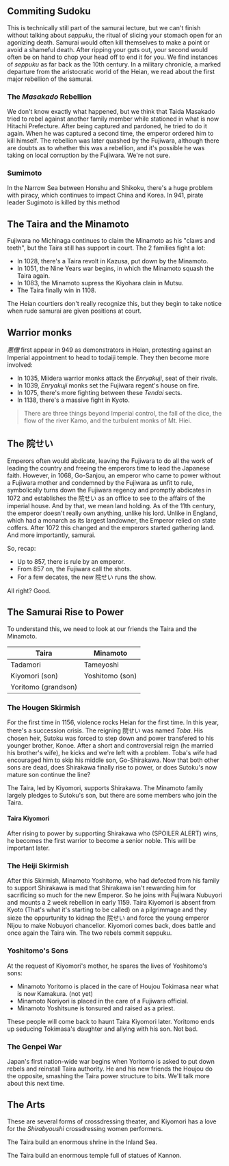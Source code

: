 ## Commiting Sudoku

This is technically still part of the samurai lecture, but we can't finish without talking about *seppuku*, the ritual of slicing your stomach open for an agonizing death. Samurai would often kill themselves to make a point or avoid a shameful death. After ripping your guts out, your second would often be on hand to chop your head off to end it for you. We find instances of *seppuku* as far back as the 10th century. In a military chronicle, a marked departure from the aristocratic world of the Heian, we read about the first major rebellion of the samurai.

### The *Masakado* Rebellion

We don't know exactly what happened, but we think that Taida Masakado tried to rebel against another family member while stationed in what is now Hitachi Prefecture. After being captured and pardoned, he tried to do it again. When he was captured a second time, the emperor ordered him to kill himself. The rebellion was later quashed by the Fujiwara, although there are doubts as to whether this was a rebellion, and it's possible he was taking on local corruption by the Fujiwara. We're not sure.

### Sumimoto

In the Narrow Sea between Honshu and Shikoku, there's a huge problem with piracy, which continues to impact China and Korea. In 941, pirate leader Sugimoto is killed by this method

## The Taira and the Minamoto

Fujiwara no Michinaga continues to claim the Minamoto as his "claws and teeth", but the Taira still has support in court. The 2 families fight a lot:

* In 1028, there's a Taira revolt in Kazusa, put down by the Minamoto.
* In 1051, the Nine Years war begins, in which the Minamoto squash the Taira again.
* In 1083, the Minamoto supress the Kiyohara clain in Mutsu.
* The Taira finally win in 1108.

The Heian courtiers don't really recognize this, but they begin to take notice when rude samurai are given positions at court.

## Warrior monks

*悪僧* first appear in 949 as demonstrators in Heian, protesting against an Imperial appointment to head to todaiji temple. They then become more involved:

* In 1035, Miidera warrior monks attack the *Enryakuji*, seat of their rivals.
* In 1039, *Enryakuji* monks set the Fujiwara regent's house on fire.
* In 1075, there's more fighting between these *Tendai* sects.
* In 1138, there's a massive fight in Kyoto.

> There are three things beyond Imperial control, the fall of the dice, the flow of the river Kamo, and the turbulent monks of Mt. Hiei.

## The 院せい

Emperors often would abdicate, leaving the Fujiwara to do all the work of leading the country and freeing the emperors time to lead the Japanese faith. However, in 1068, Go-Sanjou, an emperor who came to power without a Fujiwara mother and condemned by the Fujiwara as unfit to rule, symbolically turns down the Fujiwara regency and promptly abdicates in 1072 and establishes the 院せい as an office to see to the affairs of the imperial house. And by that, we mean land holding. As of the 11th century, the emperor doesn't really own anything, unlike his lord. Unlike in England, which had a monarch as its largest landowner, the Emperor relied on state coffers. After 1072 this changed and the emperors started gathering land. And more importantly, samurai.

So, recap:

* Up to 857, there is rule by an emperor.
* From 857 on, the Fujiwara call the shots.
* For a few decates, the new 院せい runs the show.

All right? Good.

## The Samurai Rise to Power

To understand this, we need to look at our friends the Taira and the Minamoto.

Taira | Minamoto
--------|----------
Tadamori | Tameyoshi
Kiyomori (son) | Yoshitomo (son)
 | Yoritomo (grandson)

### The Hougen Skirmish

For the first time in 1156, violence rocks Heian for the first time. In this year, there's a succession crisis. The reigning 院せい was named *Toba*. His chosen heir, Sutoku was forced to step down and power transfered to his younger brother, Konoe. After a short and controversial reign (he married his brother's wife), he kicks and we're left with a problem. Toba's wife had encouraged him to skip his middle son, Go-Shirakawa. Now that both other sons are dead, does Shirakawa finally rise to power, or does Sutoku's now mature son continue the line?

The Taira, led by Kiyomori, supports Shirakawa. The Minamoto family largely pledges to Sutoku's son, but there are some members who join the Taira.

#### Taira Kiyomori

After rising to power by supporting Shirakawa who (SPOILER ALERT) wins, he becomes the first warrior to become a senior noble. This will be important later.

### The Heiji Skirmish

After this Skirmish, Minamoto Yoshitomo, who had defected from his family to support Shirakawa is mad that Shirakawa isn't rewarding him for sacrificing so much for the new Emperor. So he joins with Fujiwara Nubuyori and mounts a 2 week rebellion in early 1159. Taira Kiyomori is absent from Kyoto (That's what it's starting to be called) on a pilgrimmage and they sieze the oppurtunity to kidnap the 院せい and force the young emperor Nijou to make Nobuyori chancellor. Kiyomori comes back, does battle and once again the Taira win. The two rebels commit seppuku.

### Yoshitomo's Sons

At the request of Kiyomori's mother, he spares the lives of Yoshitomo's sons:

* Minamoto Yoritomo is placed in the care of Houjou Tokimasa near what is now Kamakura. (not yet)
* Minamoto Noriyori is placed in the care of a Fujiwara official.
* Minamoto Yoshitsune is tonsured and raised as a priest.

These people will come back to haunt Taira Kiyomori later. Yoritomo ends up seducing Tokimasa's daughter and allying with his son. Not bad.

### The Genpei War

Japan's first nation-wide war begins when Yoritomo is asked to put down rebels and reinstall Taira authority. He and his new friends the Houjou  do the opposite, smashing the Taira power structure to bits. We'll talk more about this next time.

## The Arts

These are several forms of crossdressing theater, and Kiyomori has a love for the *Shirabyoushi* crossdressing women performers.

The Taira build an enormous shrine in the Inland Sea.

The Taira build an enormous temple full of statues of Kannon.
